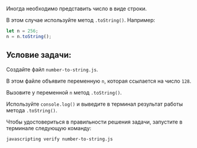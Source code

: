 Иногда необходимо представить число в виде строки.

В этом случае используйте метод `.toString()`. Например:

```js
let n = 256;
n = n.toString();
```

## Условие задачи:

Создайте файл `number-to-string.js`.

В этом файле объявите переменную `n`, которая ссылается на число `128`.

Вызовите у переменной `n` метод `.toString()`.

Используйте `console.log()` и выведите в терминал результат работы метода `.toString()`.

Чтобы удостовериться в правильности решения задачи, запустите в терминале следующую команду:

```bash
javascripting verify number-to-string.js
```
